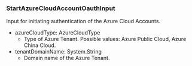 ### StartAzureCloudAccountOauthInput
Input for initiating authentication of the Azure Cloud Accounts.

- azureCloudType: AzureCloudType
  - Type of Azure Tenant. Possible values: Azure Public Cloud, Azure China Cloud.
- tenantDomainName: System.String
  - Domain name of the Azure Tenant.
